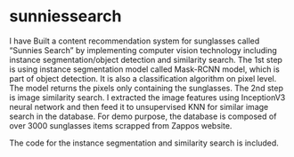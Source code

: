 # sunniessearch

I have Built a content recommendation system for sunglasses called “Sunnies Search” by implementing computer vision technology including instance segmentation/object detection and similarity search. 
The 1st step is using instance segmentation model called Mask-RCNN model, which is part of object detection. It is also a classification algorithm on pixel level. The model returns the pixels only containing the sunglasses.
The 2nd step is image similarity search. I extracted the image features using InceptionV3 neural network and then feed it to unsupervised KNN for similar image search in the database. For demo purpose, the database is composed of over 3000 sunglasses items scrapped from Zappos website.

The code for the instance segmentation and similarity search is included. 
